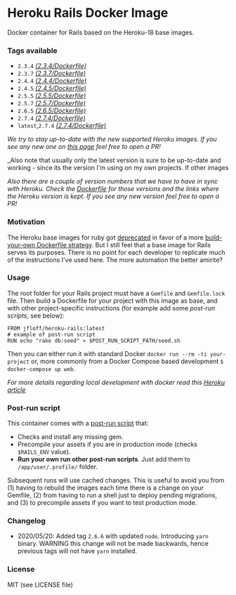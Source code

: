 # Heroku Rails Docker Image

Docker container for Rails based on the Heroku-18 base images.


### Tags available

* `2.3.4` *[(2.3.4/Dockerfile)](2.3.4/Dockerfile)*
* `2.3.7` *[(2.3.7/Dockerfile)](2.3.7/Dockerfile)*
* `2.4.4` *[(2.4.4/Dockerfile)](2.4.4/Dockerfile)*
* `2.4.5` *[(2.4.5/Dockerfile)](2.4.5/Dockerfile)*
* `2.5.5` *[(2.5.5/Dockerfile)](2.5.5/Dockerfile)*
* `2.5.7` *[(2.5.7/Dockerfile)](2.5.7/Dockerfile)*
* `2.6.5` *[(2.6.5/Dockerfile)](2.6.5/Dockerfile)*
* `2.7.4` *[(2.7.4/Dockerfile)](2.7.4/Dockerfile)*
* `latest`,`2.7.4` *[(2.7.4/Dockerfile)](2.7.4/Dockerfile)*

_We try to stay up-to-date with the new supported Heroku images. If you see any new one on [this page](https://devcenter.heroku.com/articles/ruby-support#supported-runtimes) feel free to open a PR!_

_Also note that usually only the latest version is sure to be up-to-date and working - since its the version I'm using on my own projects. If other images

_Also there are a couple of version numbers that we have to have in sync with Heroku. Check the [Dockerfile](Dockerfile.template) for those versions and the links where the Heroku version is kept. If you see any new version feel free to open a PR!_


### Motivation
The Heroku base images for ruby got [deprecated](https://github.com/heroku/docker-ruby) in favor of a more [build-your-own Dockerfile strategy](https://devcenter.heroku.com/articles/local-development-with-docker-compose). But I still feel that a base image for Rails serves its purposes. There is no point for each developer to replicate much of the instructions I've used here. The more automation the better amirite?


### Usage
The root folder for your Rails project must have a `Gemfile` and `Gemfile.lock` file. Then build a Dockerfile for your project with this image as base, and with other project-specific instructions (for example add some *post-run scripts*, see below):
```docker
FROM jfloff/heroku-rails:latest
# example of post-run script
RUN echo "rake db:seed" > $POST_RUN_SCRIPT_PATH/seed.sh
```

Then you can either run it with standard Docker `docker run --rm -ti your-project` or, more commonly from a Docker Compose based development `$ docker-compose up web`.

_For more details regarding local development with docker read this [Heroku article](https://devcenter.heroku.com/articles/local-development-with-docker-compose)_


### Post-run script
This container comes with a [post-run script](init.sh) that:
- Checks and install any missing gem.
- Precompile your assets if you are in production mode (checks `$RAILS_ENV` value).
- **Run your own run other post-run scripts**. Just add them to `/app/user/.profile/` folder.

Subsequent runs will use cached changes. This is useful to avoid you from (1) having to rebuild the images each time there is a change on your Gemfile, (2) from having to run a shell just to deploy pending migrations, and (3) to precompile assets if you want to test production mode.


### Changelog
* 2020/05/20: Added tag `2.6.6` with updated `node`. Introducing `yarn` binary. WARNING this change will not be made backwards, hence previous tags will not have `yarn` installed.


### License

MIT (see LICENSE file)
